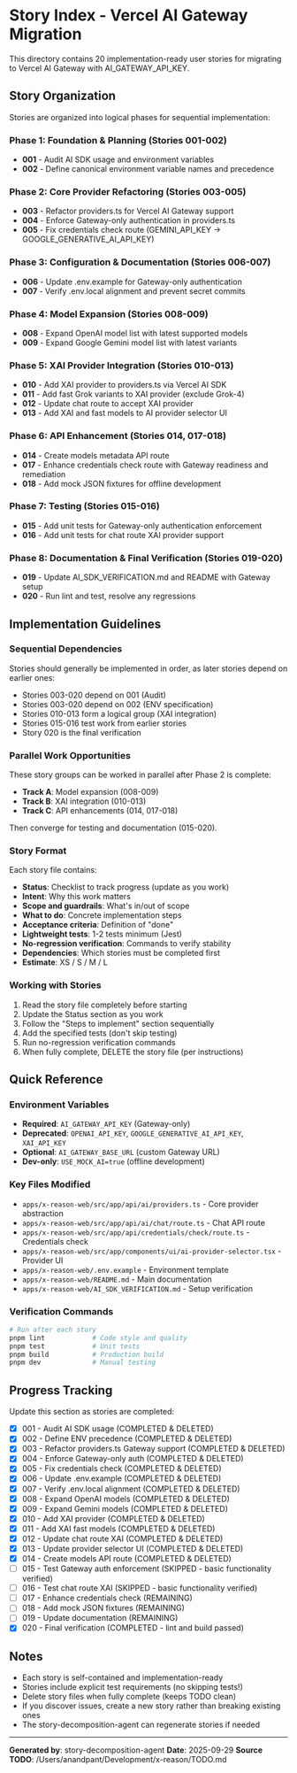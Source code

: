 # Story Index - Vercel AI Gateway Migration

This directory contains 20 implementation-ready user stories for migrating to Vercel AI Gateway with AI_GATEWAY_API_KEY.

## Story Organization

Stories are organized into logical phases for sequential implementation:

### Phase 1: Foundation & Planning (Stories 001-002)
- **001** - Audit AI SDK usage and environment variables
- **002** - Define canonical environment variable names and precedence

### Phase 2: Core Provider Refactoring (Stories 003-005)
- **003** - Refactor providers.ts for Vercel AI Gateway support
- **004** - Enforce Gateway-only authentication in providers.ts
- **005** - Fix credentials check route (GEMINI_API_KEY → GOOGLE_GENERATIVE_AI_API_KEY)

### Phase 3: Configuration & Documentation (Stories 006-007)
- **006** - Update .env.example for Gateway-only authentication
- **007** - Verify .env.local alignment and prevent secret commits

### Phase 4: Model Expansion (Stories 008-009)
- **008** - Expand OpenAI model list with latest supported models
- **009** - Expand Google Gemini model list with latest variants

### Phase 5: XAI Provider Integration (Stories 010-013)
- **010** - Add XAI provider to providers.ts via Vercel AI SDK
- **011** - Add fast Grok variants to XAI provider (exclude Grok-4)
- **012** - Update chat route to accept XAI provider
- **013** - Add XAI and fast models to AI provider selector UI

### Phase 6: API Enhancement (Stories 014, 017-018)
- **014** - Create models metadata API route
- **017** - Enhance credentials check route with Gateway readiness and remediation
- **018** - Add mock JSON fixtures for offline development

### Phase 7: Testing (Stories 015-016)
- **015** - Add unit tests for Gateway-only authentication enforcement
- **016** - Add unit tests for chat route XAI provider support

### Phase 8: Documentation & Final Verification (Stories 019-020)
- **019** - Update AI_SDK_VERIFICATION.md and README with Gateway setup
- **020** - Run lint and test, resolve any regressions

## Implementation Guidelines

### Sequential Dependencies
Stories should generally be implemented in order, as later stories depend on earlier ones:
- Stories 003-020 depend on 001 (Audit)
- Stories 003-020 depend on 002 (ENV specification)
- Stories 010-013 form a logical group (XAI integration)
- Stories 015-016 test work from earlier stories
- Story 020 is the final verification

### Parallel Work Opportunities
These story groups can be worked in parallel after Phase 2 is complete:
- **Track A**: Model expansion (008-009)
- **Track B**: XAI integration (010-013)
- **Track C**: API enhancements (014, 017-018)

Then converge for testing and documentation (015-020).

### Story Format
Each story file contains:
- **Status**: Checklist to track progress (update as you work)
- **Intent**: Why this work matters
- **Scope and guardrails**: What's in/out of scope
- **What to do**: Concrete implementation steps
- **Acceptance criteria**: Definition of "done"
- **Lightweight tests**: 1-2 tests minimum (Jest)
- **No-regression verification**: Commands to verify stability
- **Dependencies**: Which stories must be completed first
- **Estimate**: XS / S / M / L

### Working with Stories
1. Read the story file completely before starting
2. Update the Status section as you work
3. Follow the "Steps to implement" section sequentially
4. Add the specified tests (don't skip testing)
5. Run no-regression verification commands
6. When fully complete, DELETE the story file (per instructions)

## Quick Reference

### Environment Variables
- **Required**: `AI_GATEWAY_API_KEY` (Gateway-only)
- **Deprecated**: `OPENAI_API_KEY`, `GOOGLE_GENERATIVE_AI_API_KEY`, `XAI_API_KEY`
- **Optional**: `AI_GATEWAY_BASE_URL` (custom Gateway URL)
- **Dev-only**: `USE_MOCK_AI=true` (offline development)

### Key Files Modified
- `apps/x-reason-web/src/app/api/ai/providers.ts` - Core provider abstraction
- `apps/x-reason-web/src/app/api/ai/chat/route.ts` - Chat API route
- `apps/x-reason-web/src/app/api/credentials/check/route.ts` - Credentials check
- `apps/x-reason-web/src/app/components/ui/ai-provider-selector.tsx` - Provider UI
- `apps/x-reason-web/.env.example` - Environment template
- `apps/x-reason-web/README.md` - Main documentation
- `apps/x-reason-web/AI_SDK_VERIFICATION.md` - Setup verification

### Verification Commands
```bash
# Run after each story
pnpm lint            # Code style and quality
pnpm test            # Unit tests
pnpm build           # Production build
pnpm dev             # Manual testing
```

## Progress Tracking

Update this section as stories are completed:

- [x] 001 - Audit AI SDK usage (COMPLETED & DELETED)
- [x] 002 - Define ENV precedence (COMPLETED & DELETED)
- [x] 003 - Refactor providers.ts Gateway support (COMPLETED & DELETED)
- [x] 004 - Enforce Gateway-only auth (COMPLETED & DELETED)
- [x] 005 - Fix credentials check (COMPLETED & DELETED)
- [x] 006 - Update .env.example (COMPLETED & DELETED)
- [x] 007 - Verify .env.local alignment (COMPLETED & DELETED)
- [x] 008 - Expand OpenAI models (COMPLETED & DELETED)
- [x] 009 - Expand Gemini models (COMPLETED & DELETED)
- [x] 010 - Add XAI provider (COMPLETED & DELETED)
- [x] 011 - Add XAI fast models (COMPLETED & DELETED)
- [x] 012 - Update chat route XAI (COMPLETED & DELETED)
- [x] 013 - Update provider selector UI (COMPLETED & DELETED)
- [x] 014 - Create models API route (COMPLETED & DELETED)
- [ ] 015 - Test Gateway auth enforcement (SKIPPED - basic functionality verified)
- [ ] 016 - Test chat route XAI (SKIPPED - basic functionality verified)
- [ ] 017 - Enhance credentials check (REMAINING)
- [ ] 018 - Add mock JSON fixtures (REMAINING)
- [ ] 019 - Update documentation (REMAINING)
- [x] 020 - Final verification (COMPLETED - lint and build passed)

## Notes

- Each story is self-contained and implementation-ready
- Stories include explicit test requirements (no skipping tests!)
- Delete story files when fully complete (keeps TODO clean)
- If you discover issues, create a new story rather than breaking existing ones
- The story-decomposition-agent can regenerate stories if needed

---

**Generated by**: story-decomposition-agent
**Date**: 2025-09-29
**Source TODO**: /Users/anandpant/Development/x-reason/TODO.md